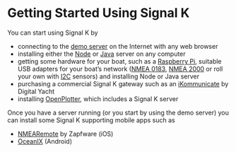 # Getting Started Using Signal K

You can start using Signal K by

* connecting to the [demo server](http://demo.signalk.org/) on the Internet with any web browser
* installing either the [Node](https://github.com/signalk/signalk-server-node) or
  [Java](https://github.com/signalk/signalk-server-java) server on any computer
* getting some hardware for your boat, such as a [Raspberry Pi](https://en.wikipedia.org/wiki/Raspberry_Pi), suitable
  USB adapters for your boat’s network ([NMEA 0183](http://digitalyacht.co.uk/product_info.php?products_id=11652Cached),
  [NMEA 2000](http://www.actisense.com/products/nmea-2000/ngt-1/ngt-1.html) or roll your own with
  [I2C](https://en.wikipedia.org/wiki/I%C2%B2C) sensors) and installing Node or Java server
* purchasing a commercial Signal K gateway such as an [iKommunicate](https://ikommunicate.com) by Digital Yacht
* installing [OpenPlotter](http://www.sailoog.com/en/openplotter), which includes a Signal K server

Once you have a server running (or you start by using the demo server) you can install some Signal K supporting mobile
apps such as

* [NMEARemote](http://www.zapfware.de/en/products/nmearemote/) by Zapfware (iOS)
* [OceanIX](https://play.google.com/store/apps/details?id=com.easybizness.oceanIX) (Android)
